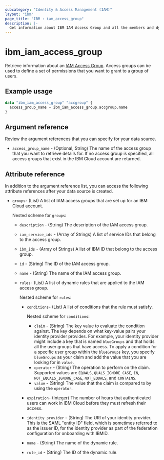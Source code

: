 ```yaml
---
subcategory: "Identity & Access Management (IAM)"
layout: "ibm"
page_title: "IBM : iam_access_group"
description: |-
  Get information about IBM IAM Access Group and all the members and dynamic rules associated with the group.
---
```


# ibm_iam_access_group

Retrieve information about an [IAM Access Group](https://cloud.ibm.com/iam/groups). Access groups can be used to define a set of permissions that you want to grant to a group of users.

## Example usage


```terraform
data "ibm_iam_access_group" "accgroup" {
  access_group_name = ibm_iam_access_group.accgroup.name
}
```

## Argument reference

Review the argument references that you can specify for your data source.

- `access_group_name` - (Optional, String) The name of the access group that you want to retrieve details for. If no access group is specified, all access groups that exist in the IBM Cloud account are returned. 

## Attribute reference
In addition to the argument reference list, you can access the following attribute references after your data source is created.

- `groups`- (List) A list of IAM access groups that are set up for an IBM Cloud account.

  Nested scheme for `groups`:
  
  - `description` - (String) The description of the IAM access group.
  - `iam_service_ids` - (Array of Strings) A list of service IDs that belong to the access group.
  - `ibm_ids` - (Array of Strings) A list of IBM ID that belong to the access group.
  - `id` - (String) The ID of the IAM access group.
  - `name` - (String) The name of the IAM access group.
  - `rules`- (List) A list of dynamic rules that are applied to the IAM access group.

    Nested scheme for `rules`:
	- `conditions`- (List) A list of conditions that the rule must satisfy.
	  
	   Nested scheme for `conditions`:
	   - `claim` - (String) The key value to evaluate the condition against. The key depends on what key-value pairs your identity provider provides. For example, your identity provider might include a key that is named `blueGroups` and that holds all the user groups that have access. To apply a condition for a specific user group within the `blueGroups` key, you specify `blueGroups` as your claim and add the value that you are looking for in `value`.
	   - `operator` - (String) The operation to perform on the claim. Supported values are `EQUALS`, `QUALS_IGNORE_CASE`, `IN`, `NOT_EQUALS_IGNORE_CASE`, `NOT_EQUALS`, and `CONTAINS`.
	   - `value` - (String) The value that the claim is compared to by using the `operator`.
	- `expiration`- (Integer) The number of hours that authenticated users can work in IBM Cloud before they must refresh their access.
	- `identity_provider` - (String) The URI of your identity provider. This is the SAML "entity ID" field, which is sometimes referred to as the issuer ID, for the identity provider as part of the federation configuration for onboarding with IBMID.
	- `name` - (String) The name of the dynamic rule.
	- `rule_id` - (String) The ID of the dynamic rule.

